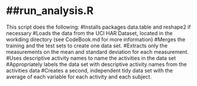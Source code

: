 ##run_analysis.R
================

This script does the following:
#Installs packages data.table and reshape2 if necessary
#Loads the data from the UCI HAR Dataset, located in the workding directory (see CodeBook.md for more information)
#Merges the training and the test sets to create one data set.
#Extracts only the measurements on the mean and standard deviation for each measurement. 
#Uses descriptive activity names to name the activities in the data set
#Appropriately labels the data set with descriptive activity names from the activities data 
#Creates a second, independent tidy data set with the average of each variable for each activity and each subject. 
